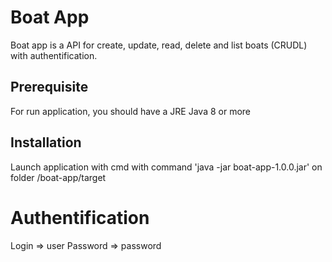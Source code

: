 # Boat App
Boat app is a API for create, update, read, delete and list boats (CRUDL) with authentification.

## Prerequisite
For run application, you should have a JRE Java 8 or more

## Installation
Launch application with cmd with command 'java -jar boat-app-1.0.0.jar' on folder /boat-app/target

# Authentification
Login => user
Password => password
